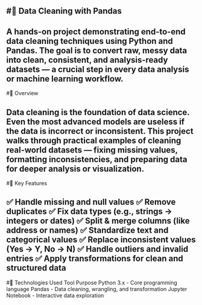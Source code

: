 #🧹 Data Cleaning with Pandas
---

A hands-on project demonstrating end-to-end data cleaning techniques using Python and Pandas. 
The goal is to convert raw, messy data into clean, consistent, and analysis-ready datasets — a crucial step in every data analysis or machine learning workflow.
---
#📖 Overview

Data cleaning is the foundation of data science.
Even the most advanced models are useless if the data is incorrect or inconsistent.
This project walks through practical examples of cleaning real-world datasets — fixing missing values, formatting inconsistencies, and preparing data for deeper analysis or visualization.
---
#🧩 Key Features

✅ Handle missing and null values
✅ Remove duplicates
✅ Fix data types (e.g., strings → integers or dates)
✅ Split & merge columns (like address or names)
✅ Standardize text and categorical values
✅ Replace inconsistent values (Yes → Y, No → N)
✅ Handle outliers and invalid entries
✅ Apply transformations for clean and structured data
---
#🧰 Technologies Used
Tool	Purpose
Python 3.x - Core programming language
Pandas - Data cleaning, wrangling, and transformation
Jupyter Notebook -	Interactive data exploration
